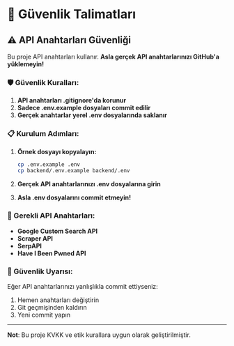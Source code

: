 # 🔐 Güvenlik Talimatları

## ⚠️ API Anahtarları Güvenliği

Bu proje API anahtarları kullanır. **Asla gerçek API anahtarlarınızı GitHub'a yüklemeyin!**

### 🛡️ Güvenlik Kuralları:

1. **API anahtarları .gitignore'da korunur**
2. **Sadece .env.example dosyaları commit edilir**
3. **Gerçek anahtarlar yerel .env dosyalarında saklanır**

### 📋 Kurulum Adımları:

1. **Örnek dosyayı kopyalayın:**
   ```bash
   cp .env.example .env
   cp backend/.env.example backend/.env
   ```

2. **Gerçek API anahtarlarınızı .env dosyalarına girin**

3. **Asla .env dosyalarını commit etmeyin!**

### 🔑 Gerekli API Anahtarları:

- **Google Custom Search API**
- **Scraper API** 
- **SerpAPI**
- **Have I Been Pwned API**

### 🚨 Güvenlik Uyarısı:

Eğer API anahtarlarınızı yanlışlıkla commit ettiyseniz:
1. Hemen anahtarları değiştirin
2. Git geçmişinden kaldırın
3. Yeni commit yapın

---

**Not**: Bu proje KVKK ve etik kurallara uygun olarak geliştirilmiştir.
